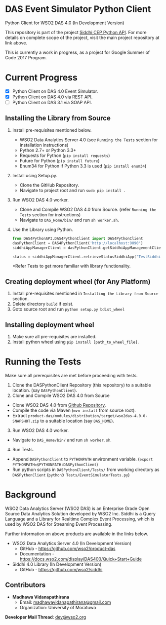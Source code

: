 # DAS Event Simulator Python Client
Python Client for WSO2 DAS 4.0 (In Development Version)

This repository is part of the project [Siddhi CEP Python API](https://github.com/madhawav/SiddhiCEPPythonAPI). For more details on complete scope of the project, visit the main project repository at link above.

This is currently a work in progress, as a project for Google Summer of Code 2017 Program.

# Current Progress
- [x] Python Client on DAS 4.0 Event Simulator.
- [x] Python Client on DAS 4.0 via REST API.
- [ ] Python Client on DAS 3.1 via SOAP API.

Installing the Library from Source
-----
1. Install pre-requisites mentioned below.
    - WSO2 Data Analytics Server 4.0 (see `Running the Tests` section for installation instructions)
    - Python 2.7+ or Python 3.3+
    - Requests for Python (`pip install requests`)
    - Future for Python (`pip install future`)
    - Enum34 for Python if Python 3.3 is used (`pip install enum34`)
2. Install using Setup.py.
    - Clone the GitHub Repository.
    - Navigate to project root and run `sudo pip install .`
3. Run WSO2 DAS 4.0 worker.
    - Clone and Compile WSO2 DAS 4.0 from Source. (refer `Running the Tests` section for instructions)
    - Navigate to `DAS_Home/bin/` and run `sh worker.sh`.

4. Use the Library using Python.
    ```python
    from DAS4PythonAPI.DAS4PythonClient import DAS4PythonClient
    dasPythonClient = DAS4PythonClient('http://localhost:9090')
    siddhiAppManagerClient = dasPythonClient.getSiddhiAppManagementClient()

    status = siddhiAppManagerClient.retrieveStatusSiddhiApp("TestSiddhiApp")
    ```
    *Refer Tests to get more familiar with library functionality.

Creating deployment wheel (for Any Platform)
-----
1. Install pre-requisites mentioned in `Installing the Library from Source` section.
2. Delete directory `build` if exist. 
3. Goto source root and run `python setup.py bdist_wheel`

Installing deployment wheel 
-----
1. Make sure all pre-requisites are installed. 
2. Install python wheel using `pip install [path_to_wheel_file]`.

# Running the Tests
Make sure all prerequisites are met before proceeding with tests.

1) Clone the DASPythonClient Repository (this repository) to a suitable location. (say `DASPythonClient`).
2) Clone and Compile WSO2 DAS 4.0 from Source
 - Clone WSO2 DAS 4.0 from [Github Repository](https://github.com/wso2/product-das).
 - Compile the code via Maven (`mvn install` from source root).
 - Extract `product-das/modules/distribution/target/wso2das-4.0.0-SNAPSHOT.zip` to a suitable location (say `DAS_HOME`).
3) Run WSO2 DAS 4.0 worker.
 - Navigate to `DAS_Home/bin/` and run `sh worker.sh`.
4) Run Tests.
 - Append `DASPythonClient` to `PYTHONPATH` environment variable. (`export PYTHONPATH=$PYTHONPATH:DASPythonClient`)
 - Run python scripts in `DASPythonClient/Tests/` from working directory as `DASPythonClient` (`python3 Tests/EventSimulatorTests.py`)
 
# Background

WSO2 Data Analytics Server (WSO2 DAS) is an Enterprise Grade Open Source Data Analytics Solution developed by WSO2 Inc. Siddhi is a Query Language and a Library for Realtime Complex Event Processing, which is used by WSO2 DAS for Streaming Event Processing.

Further information on above products are available in the links below.

* WSO2 Data Analytics Server 4.0 (In Development Version)
  - GitHub - https://github.com/wso2/product-das
  - Documentation - https://docs.wso2.com/display/DAS400/Quick+Start+Guide
* Siddhi 4.0 Library (In Development Version)
  - GitHub - https://github.com/wso2/siddhi

Contributors
-----
* __Madhawa Vidanapathirana__
   - Email: madhawavidanapathirana@gmail.com
   - Organization: University of Moratuwa

__Developer Mail Thread__: dev@wso2.org

